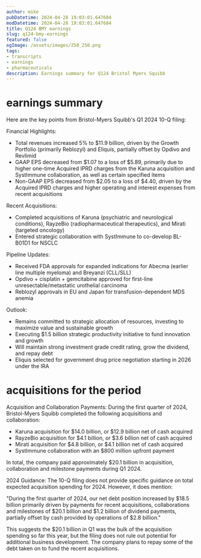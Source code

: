 ```yaml
---
author: mike
pubDatetime: 2024-04-28 19:03:01.647684
modDatetime: 2024-04-28 19:03:01.647684
title: Q124 BMY earnings
slug: q124-bmy-earnings
featured: false
ogImage: /assets/images/250_250.png
tags:
- transcripts
- earnings
- pharmaceuticals
description: Earnings summary for Q124 Bristol Myers Squibb
---
```

# earnings summary
Here are the key points from Bristol-Myers Squibb's Q1 2024 10-Q filing:

Financial Highlights:
- Total revenues increased 5% to $11.9 billion, driven by the Growth Portfolio (primarily Reblozyl) and Eliquis, partially offset by Opdivo and Revlimid
- GAAP EPS decreased from $1.07 to a loss of $5.89, primarily due to higher one-time Acquired IPRD charges from the Karuna acquisition and SystImmune collaboration, as well as certain specified items 
- Non-GAAP EPS decreased from $2.05 to a loss of $4.40, driven by the Acquired IPRD charges and higher operating and interest expenses from recent acquisitions

Recent Acquisitions:
- Completed acquisitions of Karuna (psychiatric and neurological conditions), RayzeBio (radiopharmaceutical therapeutics), and Mirati (targeted oncology)
- Entered strategic collaboration with SystImmune to co-develop BL-B01D1 for NSCLC

Pipeline Updates:
- Received FDA approvals for expanded indications for Abecma (earlier line multiple myeloma) and Breyanzi (CLL/SLL)
- Opdivo + cisplatin + gemcitabine approved for first-line unresectable/metastatic urothelial carcinoma
- Reblozyl approvals in EU and Japan for transfusion-dependent MDS anemia

Outlook: 
- Remains committed to strategic allocation of resources, investing to maximize value and sustainable growth
- Executing $1.5 billion strategic productivity initiative to fund innovation and growth
- Will maintain strong investment grade credit rating, grow the dividend, and repay debt
- Eliquis selected for government drug price negotiation starting in 2026 under the IRA

# acquisitions for the period
Acquisition and Collaboration Payments:
During the first quarter of 2024, Bristol-Myers Squibb completed the following acquisitions and collaboration:

- Karuna acquisition for $14.0 billion, or $12.9 billion net of cash acquired
- RayzeBio acquisition for $4.1 billion, or $3.6 billion net of cash acquired  
- Mirati acquisition for $4.8 billion, or $4.1 billion net of cash acquired
- SystImmune collaboration with an $800 million upfront payment

In total, the company paid approximately $20.1 billion in acquisition, collaboration and milestone payments during Q1 2024.

2024 Guidance:
The 10-Q filing does not provide specific guidance on total expected acquisition spending for 2024. However, it does mention:

"During the first quarter of 2024, our net debt position increased by $18.5 billion primarily driven by payments for recent acquisitions, collaborations and milestones of $20.1 billion and $1.2 billion of dividend payments, partially offset by cash provided by operations of $2.8 billion."

This suggests the $20.1 billion in Q1 was the bulk of the acquisition spending so far this year, but the filing does not rule out potential for additional business development. The company plans to repay some of the debt taken on to fund the recent acquisitions.